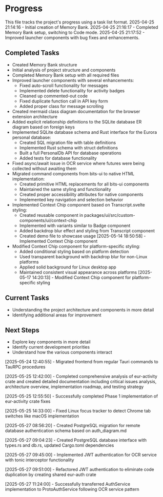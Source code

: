 # Progress

This file tracks the project's progress using a task list format.
2025-04-25 21:14:16 - Initial creation of Memory Bank.
2025-04-25 21:16:17 - Completed Memory Bank setup, switching to Code mode.
2025-04-25 21:17:52 - Improved launcher components with bug fixes and enhancements.

## Completed Tasks

- Created Memory Bank structure
- Initial analysis of project structure and components
- Completed Memory Bank setup with all required files
- Improved launcher components with several enhancements:
    - Fixed auto-scroll functionality for messages
    - Implemented delete functionality for activity badges
    - Cleaned up commented-out code
    - Fixed duplicate function call in API key form
    - Added proper class for message scrolling
- Created mermaid class diagram documentation for the browser extension architecture
- Added explicit relationship definitions to the SQLite database ER diagram based on foreign keys
- Implemented SQLite database schema and Rust interface for the Eurora personal database:
    - Created SQL migration file with table definitions
    - Implemented Rust schema with struct definitions
    - Built a full PersonalDb API for database operations
    - Added tests for database functionality
- Fixed async/await issue in OCR service where futures were being collected without awaiting them
- Migrated command components from bits-ui to native HTML implementation:
    - Created primitive HTML replacements for all bits-ui components
    - Maintained the same styling and functionality
    - Created proper accessibility attributes for native components
    - Implemented key navigation and selection behavior
- Implemented Context Chip component based on Transcript.svelte styling:
    - Created reusable component in packages/ui/src/custom-components/ui/context-chip
    - Implemented with variants similar to Badge component
    - Added backdrop blur effect and styling from Transcript component
    - Created demo file to showcase usage
      [2025-05-14 18:50:58] - Implemented Context Chip component
- Modified Context Chip component for platform-specific styling:
    - Added conditional styling based on platform detection
    - Used transparent background with backdrop blur for non-Linux platforms
    - Applied solid background for Linux desktop app
    - Maintained consistent visual appearance across platforms
      [2025-05-17 14:20:13] - Modified Context Chip component for platform-specific styling

## Current Tasks

- Understanding the project architecture and components in more detail
- Identifying additional areas for improvement

## Next Steps

- Explore key components in more detail
- Identify current development priorities
- Understand how the various components interact

[2025-05-24 12:40:55] - Migrated frontend from regular Tauri commands to TauRPC procedures

[2025-05-25 12:42:00] - Completed comprehensive analysis of eur-activity crate and created detailed documentation including critical issues analysis, architecture overview, implementation roadmap, and testing strategy

[2025-05-25 12:55:50] - Successfully completed Phase 1 implementation of eur-activity crate fixes

[2025-05-25 14:33:00] - Fixed Linux focus tracker to detect Chrome tab switches like macOS implementation

[2025-05-27 08:56:20] - Created PostgreSQL migration for remote database authentication schema based on auth_diagram.md

[2025-05-27 09:04:23] - Created PostgreSQL database interface with types.rs and db.rs, updated Cargo.toml dependencies

[2025-05-27 09:45:00] - Implemented JWT authentication for OCR service with tonic interceptor functionality

[2025-05-27 09:51:00] - Refactored JWT authentication to eliminate code duplication by creating shared eur-auth crate

[2025-05-27 11:24:00] - Successfully transferred AuthService implementation to ProtoAuthService following OCR service pattern
